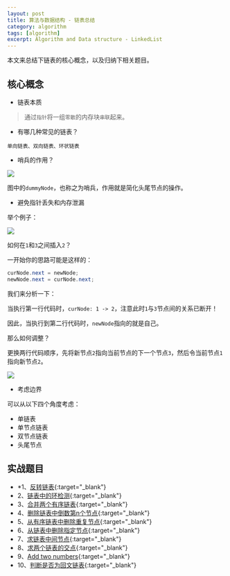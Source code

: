 ```yaml
---
layout: post
title: 算法与数据结构 - 链表总结
category: algorithm
tags: [algorithm]
excerpt: Algorithm and Data structure - LinkedList
---
```



本文来总结下链表的核心概念，以及归纳下相关题目。  



## 核心概念  

- 链表本质  

> 通过`指针`将一组`零散`的内存块`串联`起来。  


- 有哪几种常见的链表？  

`单向链表、双向链表、环状链表`  


- 哨兵的作用？  

![](https://yyc-images.oss-cn-beijing.aliyuncs.com/linked_list_dummyNode.png)  

图中的`dummyNode`，也称之为哨兵，作用就是简化头尾节点的操作。  


- 避免指针丢失和内存泄漏  

举个例子：  

![](https://yyc-images.oss-cn-beijing.aliyuncs.com/linked_list_insert_origin.png)  

如何在`1`和`3`之间插入`2`？  

一开始你的思路可能是这样的： 

``` java
curNode.next = newNode;
newNode.next = curNode.next;
```

我们来分析一下：  

当执行第一行代码时，`curNode: 1 -> 2`，注意此时`1`与`3`节点间的关系已断开！  

因此，当执行到第二行代码时，`newNode`指向的就是自己。  

那么如何调整？  

更换两行代码顺序，先将新节点`2`指向当前节点的下一个节点`3`，然后令当前节点`1`指向新节点`2`。  

![](https://yyc-images.oss-cn-beijing.aliyuncs.com/linked_list_insert.png)  

- 考虑边界  

可以从以下四个角度考虑：  

- 单链表  
- 单节点链表  
- 双节点链表    
- 头尾节点  


## 实战题目  

- *1、[反转链表](http://yaoyichen.cn/algorithm/2020/03/24/leetcode-206.html){:target="_blank"}  
- 2、[链表中的环检测](http://yaoyichen.cn/algorithm/2020/03/26/leetcode-141.html){:target="_blank"}  
- 3、[合并两个有序链表](http://yaoyichen.cn/algorithm/2020/03/25/leetcode-21.html){:target="_blank"}  
- 4、[删除链表中倒数第n个节点](http://yaoyichen.cn/algorithm/2020/05/03/leetcode-19.html){:target="_blank"}  
- 5、[从有序链表中删除重复节点](http://yaoyichen.cn/algorithm/2020/03/25/leetcode-83.html){:target="_blank"}  
- 6、[从链表中删除指定节点](http://yaoyichen.cn/algorithm/2020/05/03/leetcode-203.html){:target="_blank"}  
- 7、[求链表中间节点](http://yaoyichen.cn/algorithm/2020/03/24/leetcode-876.html){:target="_blank"}  
- 8、[求两个链表的交点](http://yaoyichen.cn/algorithm/2020/03/26/leetcode-160.html){:target="_blank"}  
- 9、[Add two numbers](http://yaoyichen.cn/algorithm/2020/05/03/leetcode-2.html){:target="_blank"}  
- 10、[判断是否为回文链表](http://yaoyichen.cn/algorithm/2020/05/03/leetcode-234.html){:target="_blank"}  

